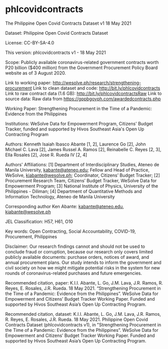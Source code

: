 # phlcovidcontracts
The Philippine Open Covid Contracts Dataset v1 18 May 2021

Dataset: Philippine Open Covid Contracts Dataset

License: CC-BY-SA-4.0

This version: phlcovidcontracts v1 - 18 May 2021

Scope: Publicly available coronavirus-related government contracts worth P20 billion ($400 million) from the Government Procurement Policy Board website as of 3 August 2020.

Link to working paper: http://wesolve.ph/research/strengthening-procurement
Link to clean dataset and code: http://bit.ly/phlcovidcontracts
Link to raw contract data (1.6 GB): http://bit.ly/phlcovidcontractsRaw
Link to source data: Raw data from https://gppbgovph.com/awardedcontracts.php

Working Paper: Strengthening Procurement in the Time of a Pandemic: Evidence from the Philippines

Institutions: WeSolve Data for Empowerment Program, Citizens' Budget Tracker, funded and supported by Hivos Southeast Asia's Open Up Contracting Program

Authors: Kenneth Isaiah Ibasco Abante [1, 2], Laurence Go [2], John Michael C. Lava [2], James Russel A. Ramos [2], Reinabelle C. Reyes [2, 3], Ella Rosales [2], Jose R. Rueda IV [2, 4]

Authors' Affiliations:
[1] Department of Interdisciplinary Studies, Ateneo de Manila University, kabante@ateneo.edu; Fellow and Head of Practice, WeSolve, kiabante@wesolve.ph; Coordinator, Citizens’ Budget Tracker;
[2] Procurement Research Team, Citizens’ Budget Tracker, WeSolve Data for Empowerment Program;
[3] National Institute of Physics, University of the Philippines - Diliman;
[4] Department of Quantitative Methods and Information Technology, Ateneo de Manila University

Corresponding author
Ken Abante: kabante@ateneo.edu, kiabante@wesolve.ph

JEL Classification: H57, H61, O10

Key words: Open Contracting, Social Accountability, COVID-19, Procurement, Philippines

Disclaimer:	Our research findings cannot and should not be used to conclude fraud or corruption, because our research only covers limited publicly available documents: purchase orders, notices of award, and annual procurement plans. Our study intends to inform the government and civil society on how we might mitigate potential risks in the system for new rounds of coronavirus-related purchases and future emergencies.

Recommended citation, paper: K.I.I. Abante, L. Go, J.M. Lava, J.R. Ramos, R. Reyes, E. Rosales, J.R. Rueda. 18 May 2021. “Strengthening Procurement in the Time of a Pandemic: Evidence from the Philippines”. WeSolve Data for Empowerment and Citizens’ Budget Tracker Working Paper. Funded and supported by Hivos Southeast Asia’s Open Up Contracting Program.

Recommended citation, dataset: K.I.I. Abante, L. Go, J.M. Lava, J.R. Ramos, R. Reyes, E. Rosales, J.R. Rueda. 18 May 2021. Philippine Open Covid Contracts Dataset (phlcovidcontracts v1), in "Strengthening Procurement in the Time of a Pandemic: Evidence from the Philippines”. WeSolve Data for Empowerment and Citizens’ Budget Tracker Working Paper. Funded and supported by Hivos Southeast Asia’s Open Up Contracting Program.
